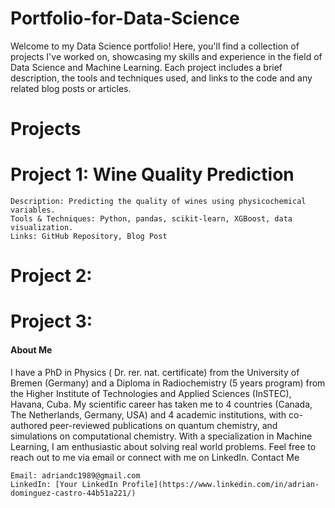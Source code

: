# Portfolio-for-Data-Science


Welcome to my Data Science portfolio! Here, you'll find a collection of projects I've worked on, showcasing my skills and experience in the field of Data Science and Machine Learning. Each project includes a brief description, the tools and techniques used, and links to the code and any related blog posts or articles.

# Projects
# Project 1: Wine Quality Prediction

    Description: Predicting the quality of wines using physicochemical variables.
    Tools & Techniques: Python, pandas, scikit-learn, XGBoost, data visualization.
    Links: GitHub Repository, Blog Post

# Project 2: 

   

# Project 3: 

#### About Me
I have a PhD in Physics ( Dr. rer. nat. certificate) from the University of Bremen (Germany) and a Diploma in Radiochemistry (5 years program) from the Higher Institute of Technologies and Applied Sciences (InSTEC), Havana, Cuba. My scientific career has taken me to 4 countries (Canada, The Netherlands, Germany, USA) and 4 academic institutions, 
with co-authored peer-reviewed publications on quantum chemistry, and simulations on computational chemistry.
With a specialization in Machine Learning, I am enthusiastic about solving real world problems. 
Feel free to reach out to me via email or connect with me on LinkedIn.
Contact Me

    Email: adriandc1989@gmail.com
    LinkedIn: [Your LinkedIn Profile](https://www.linkedin.com/in/adrian-dominguez-castro-44b51a221/)

    
